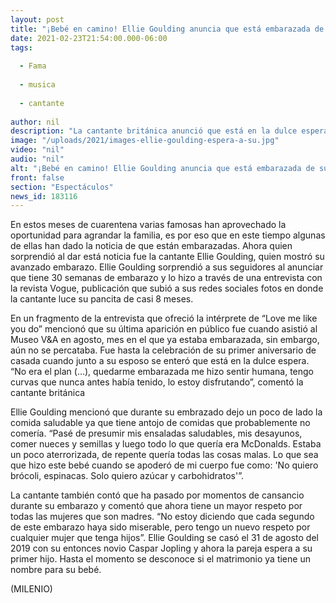 ```yaml
---
layout: post
title: "¡Bebé en camino! Ellie Goulding anuncia que está embarazada de su primer hijo"
date: 2021-02-23T21:54:00.000-06:00
tags:
  
  - Fama
  
  - musica
  
  - cantante
  
author: nil
description: "La cantante británica anunció que está en la dulce espera de su primer hijo; Ellie Goulding ya tiene 30 semanas de embarazo. "
image: "/uploads/2021/images-ellie-goulding-espera-a-su.jpg"
video: "nil"
audio: "nil"
alt: "¡Bebé en camino! Ellie Goulding anuncia que está embarazada de su primer hijo"
front: false
section: "Espectáculos"
news_id: 183116
---
```


En estos meses de cuarentena varias famosas han aprovechado la oportunidad para agrandar la familia, es por eso que en este tiempo algunas de ellas han dado la noticia de que están embarazadas. Ahora quien sorprendió al dar está noticia fue la cantante Ellie Goulding, quien mostró su avanzado embarazo. Ellie Goulding sorprendió a sus seguidores al anunciar que tiene 30 semanas de embarazo y lo hizo a través de una entrevista con la revista Vogue, publicación que subió a sus redes sociales fotos en donde la cantante luce su pancita de casi 8 meses. 

En un fragmento de la entrevista que ofreció la intérprete de “Love me like you do” mencionó que su última aparición en público fue cuando asistió al Museo V&A en agosto, mes en el que ya estaba embarazada, sin embargo, aún no se percataba. Fue hasta la celebración de su primer aniversario de casada cuando junto a su esposo se enteró que está en la dulce espera. “No era el plan (…), quedarme embarazada me hizo sentir humana, tengo curvas que nunca antes había tenido, lo estoy disfrutando”, comentó la cantante británica 

Ellie Goulding mencionó que durante su embrazado dejo un poco de lado la comida saludable ya que tiene antojo de comidas que probablemente no comería. “Pasé de presumir mis ensaladas saludables, mis desayunos, comer nueces y semillas y luego todo lo que quería era McDonalds. Estaba un poco aterrorizada, de repente quería todas las cosas malas. Lo que sea que hizo este bebé cuando se apoderó de mi cuerpo fue como: 'No quiero brócoli, espinacas. Solo quiero azúcar y carbohidratos'”. 

La cantante también contó que ha pasado por momentos de cansancio durante su embarazo y comentó que ahora tiene un mayor respeto por todas las mujeres que son madres. “No estoy diciendo que cada segundo de este embarazo haya sido miserable, pero tengo un nuevo respeto por cualquier mujer que tenga hijos”. Ellie Goulding se casó el 31 de agosto del 2019 con su entonces novio Caspar Jopling y ahora la pareja espera a su primer hijo. Hasta el momento se desconoce si el matrimonio ya tiene un nombre para su bebé. 

(MILENIO)
